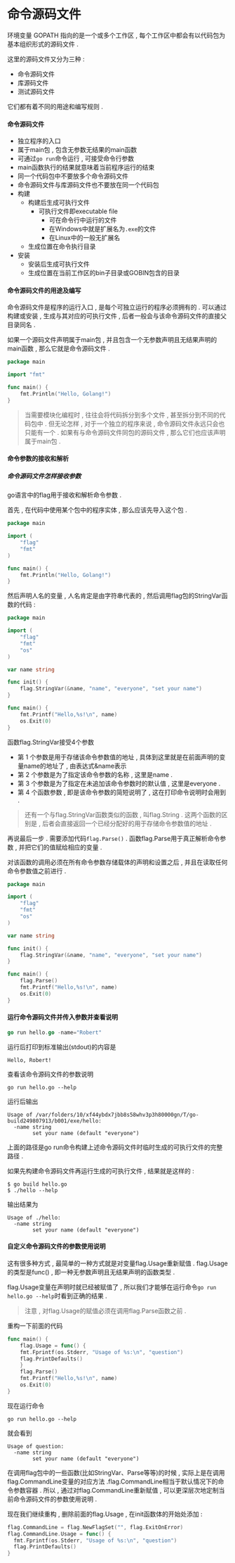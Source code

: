 # 命令源码文件

环境变量 GOPATH 指向的是一个或多个工作区 , 每个工作区中都会有以代码包为基本组织形式的源码文件 .

这里的源码文件又分为三种 :

* 命令源码文件
* 库源码文件
* 测试源码文件

它们都有着不同的用途和编写规则 .

#### 命令源码文件

* 独立程序的入口
* 属于main包 , 包含无参数无结果的main函数
* 可通过`go run`命令运行 , 可接受命令行参数
* main函数执行的结果就意味着当前程序运行的结束
* 同一个代码包中不要放多个命令源码文件
* 命令源码文件与库源码文件也不要放在同一个代码包
* 构建
  * 构建后生成可执行文件
    * 可执行文件即executable file
      * 可在命令行中运行的文件
      * 在Windows中就是扩展名为`.exe`的文件
      * 在Linux中的一般无扩展名
  * 生成位置在命令执行目录
* 安装
  * 安装后生成可执行文件
  * 生成位置在当前工作区的bin子目录或GOBIN包含的目录

#### 命令源码文件的用途及编写

命令源码文件是程序的运行入口 , 是每个可独立运行的程序必须拥有的 . 可以通过构建或安装 , 生成与其对应的可执行文件 , 后者一般会与该命令源码文件的直接父目录同名 .

如果一个源码文件声明属于main包 , 并且包含一个无参数声明且无结果声明的main函数 , 那么它就是命令源码文件 .

```go
package main

import "fmt"

func main() {
    fmt.Println("Hello, Golang!")
}
```

> 当需要模块化编程时 , 往往会将代码拆分到多个文件 , 甚至拆分到不同的代码包中 . 但无论怎样 , 对于一个独立的程序来说 , 命令源码文件永远只会也只能有一个 . 如果有与命令源码文件同包的源码文件 , 那么它们也应该声明属于main包 .

#### 命令参数的接收和解析

##### **命令源码文件怎样接收参数**

go语言中的flag用于接收和解析命令参数 .

首先 , 在代码中使用某个包中的程序实体 , 那么应该先导入这个包 .

```go
package main

import (
    "flag"
    "fmt"
)

func main() {
    fmt.Println("Hello, Golang!")
}
```

然后声明人名的变量 , 人名肯定是由字符串代表的 , 然后调用flag包的StringVar函数的代码 :

```go
package main

import (
    "flag"
    "fmt"
    "os"
)

var name string

func init() {
    flag.StringVar(&name, "name", "everyone", "set your name")
}

func main() {
    fmt.Printf("Hello,%s!\n", name)
    os.Exit(0)
}
```

函数flag.StringVar接受4个参数

* 第 1 个参数是用于存储该命令参数值的地址 , 具体到这里就是在前面声明的变量name的地址了 , 由表达式&name表示
* 第 2 个参数是为了指定该命令参数的名称 , 这里是name . 
* 第 3 个参数是为了指定在未追加该命令参数时的默认值 , 这里是everyone . 
* 第 4 个函数参数 , 即是该命令参数的简短说明了 , 这在打印命令说明时会用到 . 

> 还有一个与flag.StringVar函数类似的函数 , 叫flag.String . 这两个函数的区别是 , 后者会直接返回一个已经分配好的用于存储命令参数值的地址 .

再说最后一步 . 需要添加代码`flag.Parse()` . 函数flag.Parse用于真正解析命令参数 , 并把它们的值赋给相应的变量 .

对该函数的调用必须在所有命令参数存储载体的声明和设置之后 , 并且在读取任何命令参数值之前进行 .

```go
package main

import (
    "flag"
    "fmt"
    "os"
)

var name string

func init() {
    flag.StringVar(&name, "name", "everyone", "set your name")
}

func main() {
    flag.Parse()
    fmt.Printf("Hello,%s!\n", name)
    os.Exit(0)
}
```

#### 运行命令源码文件并传入参数并查看说明

```go
go run hello.go -name="Robert"
```

运行后打印到标准输出\(stdout\)的内容是

```
Hello, Robert!
```

查看该命令源码文件的参数说明

```
go run hello.go --help
```

运行后输出

```
Usage of /var/folders/10/xf44ybdx7jbb8s58whv3p3h80000gn/T/go-build249807913/b001/exe/hello:
  -name string
        set your name (default "everyone")
```

上面的路径是go run命令构建上述命令源码文件时临时生成的可执行文件的完整路径 .

如果先构建命令源码文件再运行生成的可执行文件 , 结果就是这样的 :

```
$ go build hello.go
$ ./hello --help
```

输出结果为

```
Usage of ./hello:
  -name string
        set your name (default "everyone")
```

#### 自定义命令源码文件的参数使用说明

这有很多种方式 , 最简单的一种方式就是对变量flag.Usage重新赋值 . flag.Usage的类型是func\(\) , 即一种无参数声明且无结果声明的函数类型 . 

flag.Usage变量在声明时就已经被赋值了 , 所以我们才能够在运行命令`go run hello.go --help`时看到正确的结果 . 

> 注意 , 对flag.Usage的赋值必须在调用flag.Parse函数之前 .

重构一下前面的代码

```go
func main() {
    flag.Usage = func() {
	fmt.Fprintf(os.Stderr, "Usage of %s:\n", "question")
	flag.PrintDefaults()
    }
    flag.Parse()
    fmt.Printf("Hello,%s!\n", name)
    os.Exit(0)
}
```

现在运行命令

```
go run hello.go --help
```

就会看到

```
Usage of question:
  -name string
        set your name (default "everyone")
```

在调用flag包中的一些函数\(比如StringVar、Parse等等\)的时候 , 实际上是在调用flag.CommandLine变量的对应方法 .flag.CommandLine相当于默认情况下的命令参数容器 . 所以 , 通过对flag.CommandLine重新赋值 , 可以更深层次地定制当前命令源码文件的参数使用说明 . 

现在我们继续重构 , 删除前面的flag.Usage , 在init函数体的开始处添加 : 

```go
flag.CommandLine = flag.NewFlagSet("", flag.ExitOnError)
flag.CommandLine.Usage = func() {
  fmt.Fprintf(os.Stderr, "Usage of %s:\n", "question")
  flag.PrintDefaults()
}
```



